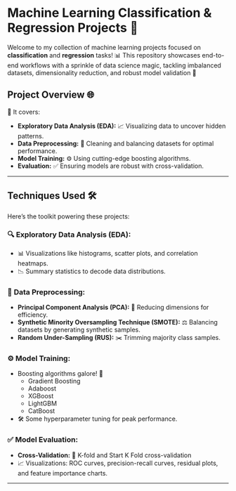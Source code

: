 
# Machine Learning Classification & Regression Projects 🚀

Welcome to my collection of machine learning projects focused on **classification** and **regression** tasks! 📊 This repository showcases end-to-end workflows with a sprinkle of data science magic, tackling imbalanced datasets, dimensionality reduction, and robust model validation 🌟

## Project Overview 🌐
🧠 It covers:
- **Exploratory Data Analysis (EDA):** 📈 Visualizing data to uncover hidden patterns.
- **Data Preprocessing:** 🧹 Cleaning and balancing datasets for optimal performance.
- **Model Training:** ⚙️ Using cutting-edge boosting algorithms.
- **Evaluation:** ✅ Ensuring models are robust with cross-validation.

---

## Techniques Used 🛠️
Here’s the toolkit powering these projects:

### 🔍 **Exploratory Data Analysis (EDA):**
- 📊 Visualizations like histograms, scatter plots, and correlation heatmaps.
- 📉 Summary statistics to decode data distributions.

### 🧹 **Data Preprocessing:**
- **Principal Component Analysis (PCA):** 📏 Reducing dimensions for efficiency.
- **Synthetic Minority Oversampling Technique (SMOTE):** ⚖️ Balancing datasets by generating synthetic samples.
- **Random Under-Sampling (RUS):** ✂️ Trimming majority class samples.

### ⚙️ **Model Training:**
- Boosting algorithms galore! 🌟
  - Gradient Boosting
  - Adaboost
  - XGBoost
  - LightGBM
  - CatBoost
- 🛠️ Some hyperparameter tuning for peak performance.

### ✅ **Model Evaluation:**
- **Cross-Validation:** 🔄 K-fold and Start K Fold cross-validation
- 📈 Visualizations: ROC curves, precision-recall curves, residual plots, and feature importance charts.

---
